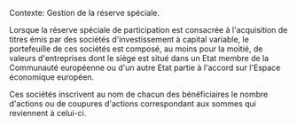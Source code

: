 Contexte: Gestion de la réserve spéciale.

Lorsque la réserve spéciale de participation est consacrée à l'acquisition de titres émis par des sociétés d'investissement à capital variable, le portefeuille de ces sociétés est composé, au moins pour la moitié, de valeurs d'entreprises dont le siège est situé dans un Etat membre de la Communauté européenne ou d'un autre Etat partie à l'accord sur l'Espace économique européen.

Ces sociétés inscrivent au nom de chacun des bénéficiaires le nombre d'actions ou de coupures d'actions correspondant aux sommes qui reviennent à celui-ci.
